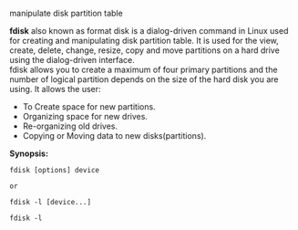 manipulate disk partition table

**fdisk** also known as format disk is a dialog-driven command in Linux used for creating and manipulating disk partition table. It is used for the view, create, delete, change, resize, copy and move partitions on a hard drive using the dialog-driven interface.   
fdisk allows you to create a maximum of four primary partitions and the number of logical partition depends on the size of the hard disk you are using. It allows the user: 

- To Create space for new partitions.
- Organizing space for new drives.
- Re-organizing old drives.
- Copying or Moving data to new disks(partitions).

**Synopsis:**

```
fdisk [options] device

or

fdisk -l [device...]
```
`fdisk -l`

